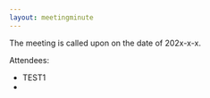 ```yaml
---
layout: meetingminute
---
```


The meeting is called upon on the date of 202x-x-x.

Attendees:
- TEST1
-
